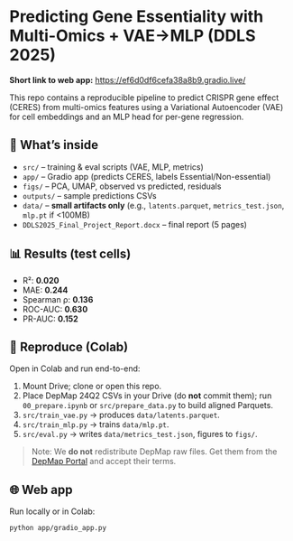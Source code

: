 # Predicting Gene Essentiality with Multi-Omics + VAE→MLP (DDLS 2025)

**Short link to web app:** <https://ef6d0df6cefa38a8b9.gradio.live/>

This repo contains a reproducible pipeline to predict CRISPR gene effect (CERES) from multi-omics features using a Variational Autoencoder (VAE) for cell embeddings and an MLP head for per-gene regression.

## 🧪 What’s inside
- `src/` – training & eval scripts (VAE, MLP, metrics)
- `app/` – Gradio app (predicts CERES, labels Essential/Non-essential)
- `figs/` – PCA, UMAP, observed vs predicted, residuals
- `outputs/` – sample predictions CSVs
- `data/` – **small artifacts only** (e.g., `latents.parquet`, `metrics_test.json`, `mlp.pt` if <100MB)
- `DDLS2025_Final_Project_Report.docx` – final report (5 pages)

## 📊 Results (test cells)
- R²: **0.020**
- MAE: **0.244**
- Spearman ρ: **0.136**
- ROC-AUC: **0.630**
- PR-AUC: **0.152**

## 🔁 Reproduce (Colab)
Open in Colab and run end-to-end:
1. Mount Drive; clone or open this repo.
2. Place DepMap 24Q2 CSVs in your Drive (do **not** commit them); run `00_prepare.ipynb` or `src/prepare_data.py` to build aligned Parquets.
3. `src/train_vae.py` → produces `data/latents.parquet`.
4. `src/train_mlp.py` → trains `data/mlp.pt`.
5. `src/eval.py` → writes `data/metrics_test.json`, figures to `figs/`.

> Note: We **do not** redistribute DepMap raw files. Get them from the [DepMap Portal](https://depmap.org/portal/data_page/) and accept their terms.

## 🌐 Web app
Run locally or in Colab:
```bash
python app/gradio_app.py
